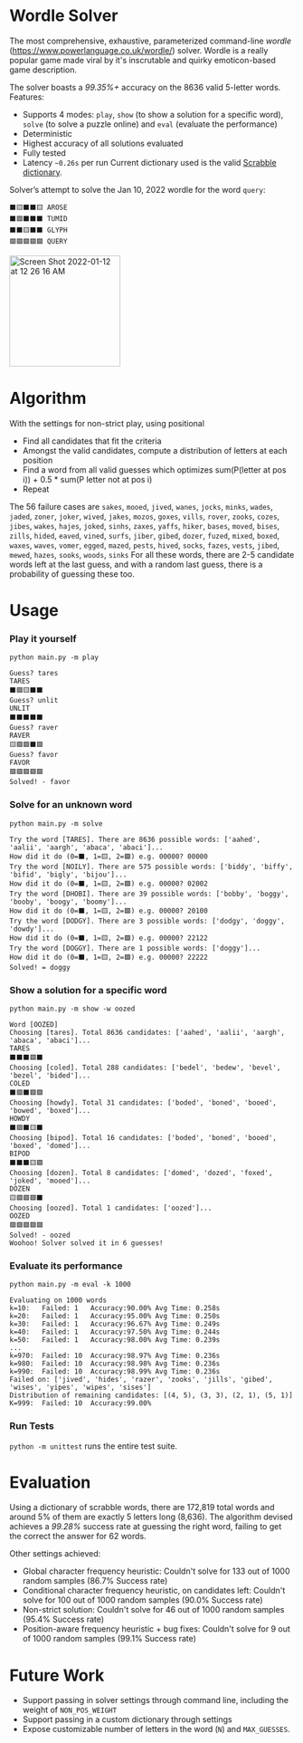 # Wordle Solver

The most comprehensive, exhaustive, parameterized command-line *wordle* (https://www.powerlanguage.co.uk/wordle/) solver. Wordle is a really popular game made viral by it's inscrutable and quirky emoticon-based game description.

The solver boasts a *99.35%+* accuracy on the 8636 valid 5-letter words. Features:
 - Supports 4 modes: `play`, `show` (to show a solution for a specific word), `solve` (to solve a puzzle online) and `eval` (evaluate the performance)
 - Deterministic
 - Highest accuracy of all solutions evaluated
 - Fully tested
 - Latency `~0.26s` per run
Current dictionary used is the valid [Scrabble dictionary](https://github.com/zeisler/scrabble). 

Solver’s attempt to solve the Jan 10, 2022 wordle for the word `query`:

```
⬛🟨⬛⬛🟨 AROSE
⬛🟩⬛⬛⬛ TUMID
⬛⬛🟨⬛⬛ GLYPH
🟩🟩🟩🟩🟩 QUERY
```
<img width="196" alt="Screen Shot 2022-01-12 at 12 26 16 AM" src="https://user-images.githubusercontent.com/1846373/149004246-6f200c36-de13-4bb3-90a6-eb34d27047ce.png">


# Algorithm

With the settings for non-strict play, using positional
 - Find all candidates that fit the criteria
 - Amongst the valid candidates, compute a distribution of letters at each position
 - Find a word from all valid guesses which optimizes sum(P(letter at pos i)) + 0.5 * sum(P letter not at pos i)
 - Repeat 

The 56 failure cases are `sakes`, `mooed`, `jived`, `wanes`, `jocks`, `minks`, `wades`, `jaded`, `zoner`, `joker`, `wived`, `jakes`, `mozos`, `goxes`, `vills`, `rover`, `zooks`, `cozes`, `jibes`, `wakes`, `hajes`, `joked`, `sinhs`, `zaxes`, `yaffs`, `hiker`, `bases`, `moved`, `bises`, `zills`, `hided`, `eaved`, `vined`, `surfs`, `jiber`, `gibed`, `dozer`, `fuzed`, `mixed`, `boxed`, `waxes`, `waves`, `vomer`, `egged`, `mazed`, `pests`, `hived`, `socks`, `fazes`, `vests`, `jibed`, `mewed`, `hazes`, `sooks`, `woods`, `sinks`
For all these words, there are 2-5 candidate words left at the last guess, and with a random last guess, there is a probability of guessing these too.

# Usage

### Play it yourself

`python main.py -m play`

```
Guess? tares
TARES
⬛🟩🟨⬛⬛
Guess? unlit
UNLIT
⬛⬛⬛⬛⬛
Guess? raver
RAVER
🟨🟩🟩⬛🟩
Guess? favor
FAVOR
🟩🟩🟩🟩🟩
Solved! - favor
```

### Solve for an unknown word

`python main.py -m solve`

```
Try the word [TARES]. There are 8636 possible words: ['aahed', 'aalii', 'aargh', 'abaca', 'abaci']...
How did it do (0=⬛, 1=🟨, 2=🟩) e.g. 00000? 00000
Try the word [NOILY]. There are 575 possible words: ['biddy', 'biffy', 'bifid', 'bigly', 'bijou']...
How did it do (0=⬛, 1=🟨, 2=🟩) e.g. 00000? 02002
Try the word [DHOBI]. There are 39 possible words: ['bobby', 'boggy', 'booby', 'boogy', 'boomy']...
How did it do (0=⬛, 1=🟨, 2=🟩) e.g. 00000? 20100
Try the word [DODGY]. There are 3 possible words: ['dodgy', 'doggy', 'dowdy']...
How did it do (0=⬛, 1=🟨, 2=🟩) e.g. 00000? 22122
Try the word [DOGGY]. There are 1 possible words: ['doggy']...
How did it do (0=⬛, 1=🟨, 2=🟩) e.g. 00000? 22222
Solved! = doggy
```

### Show a solution for a specific word

`python main.py -m show -w oozed`

```
Word [OOZED]
Choosing [tares]. Total 8636 candidates: ['aahed', 'aalii', 'aargh', 'abaca', 'abaci']...
TARES
⬛⬛⬛🟩⬛
Choosing [coled]. Total 288 candidates: ['bedel', 'bedew', 'bevel', 'bezel', 'bided']...
COLED
⬛🟩⬛🟩🟩
Choosing [howdy]. Total 31 candidates: ['boded', 'boned', 'booed', 'bowed', 'boxed']...
HOWDY
⬛🟩⬛🟨⬛
Choosing [bipod]. Total 16 candidates: ['boded', 'boned', 'booed', 'boxed', 'domed']...
BIPOD
⬛⬛⬛🟨🟩
Choosing [dozen]. Total 8 candidates: ['domed', 'dozed', 'foxed', 'joked', 'mooed']...
DOZEN
🟨🟩🟩🟩⬛
Choosing [oozed]. Total 1 candidates: ['oozed']...
OOZED
🟩🟩🟩🟩🟩
Solved! - oozed
Woohoo! Solver solved it in 6 guesses!
```

### Evaluate its performance

`python main.py -m eval -k 1000`

```
Evaluating on 1000 words
k=10:	Failed: 1	Accuracy:90.00%	Avg Time: 0.258s
k=20:	Failed: 1	Accuracy:95.00%	Avg Time: 0.250s
k=30:	Failed: 1	Accuracy:96.67%	Avg Time: 0.249s
k=40:	Failed: 1	Accuracy:97.50%	Avg Time: 0.244s
k=50:	Failed: 1	Accuracy:98.00%	Avg Time: 0.239s
...
k=970:	Failed: 10	Accuracy:98.97%	Avg Time: 0.236s
k=980:	Failed: 10	Accuracy:98.98%	Avg Time: 0.236s
k=990:	Failed: 10	Accuracy:98.99%	Avg Time: 0.236s
Failed on: ['jived', 'hides', 'razer', 'zooks', 'jills', 'gibed', 'wises', 'yipes', 'wipes', 'sises']
Distribution of remaining candidates: [(4, 5), (3, 3), (2, 1), (5, 1)]
K=999:	Failed: 10	Accuracy:99.00%
```

### Run Tests

`python -m unittest` runs the entire test suite. 

# Evaluation 

Using a dictionary of scrabble words, there are 172,819 total words and around 5% of them are exactly 5 letters long (8,636). The algorithm devised achieves a *99.28%* success rate at guessing the right word, failing to get the correct the answer for 62 words.

Other settings achieved:
 - Global character frequency heuristic: Couldn't solve for 133 out of 1000 random samples (86.7% Success rate)
 - Conditional character frequency heuristic, on candidates left: Couldn't solve for 100 out of 1000 random samples (90.0% Success rate)
 - Non-strict solution: Couldn't solve for 46 out of 1000 random samples (95.4% Success rate)
 - Position-aware frequency heuristic + bug fixes: Couldn't solve for 9 out of 1000 random samples (99.1% Success rate)

# Future Work

 - Support passing in solver settings through command line, including the weight of `NON_POS_WEIGHT`
 - Support passing in a custom dictionary through settings
 - Expose customizable number of letters in the word (`N`) and `MAX_GUESSES`.
